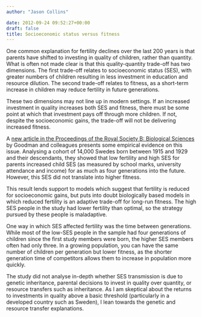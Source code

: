 ```yaml
---
author: "Jason Collins"

date: 2012-09-24 09:52:27+00:00
draft: false
title: Socioeconomic status versus fitness
---
```


One common explanation for fertility declines over the last 200 years is that parents have shifted to investing in quality of children, rather than quantity. What is often not made clear is that this quality-quantity trade-off has two dimensions. The first trade-off relates to socioeconomic status (SES), with greater numbers of children resulting in less investment in education and resource dilution. The second trade-off relates to fitness, as a short-term increase in children may reduce fertility in future generations.

These two dimensions may not line up in modern settings. If an increased investment in quality increases both SES and fitness, there must be some point at which that investment pays off through more children. If not, despite the socioeconomic gains, the trade-off will not be delivering increased fitness.

A [new article in the Proceedings of the Royal Society B: Biological Sciences](http://doi.org/10.1098/rspb.2012.1415) by Goodman and colleagues presents some empirical evidence on this issue. Analysing a cohort of 14,000 Swedes born between 1915 and 1929 and their descendants, they showed that low fertility and high SES for parents increased child SES (as measured by school marks, university attendance and income) for as much as four generations into the future. However, this SES did not translate into higher fitness.

This result lends support to models which suggest that fertility is reduced for socioeconomic gains, but puts into doubt biologically based models in which reduced fertility is an adaptive trade-off for long-run fitness. The high SES people in the study had lower fertility than optimal, so the strategy pursued by these people is maladaptive.

One way in which SES affected fertility was the time between generations. While most of the low-SES people in the sample had four generations of children since the first study members were born, the higher SES members often had only three. In a growing population, you can have the same number of children per generation but lower fitness, as the shorter generation time of competitors allows them to increase in population more quickly.

The study did not analyse in-depth whether SES transmission is due to genetic inheritance, parental decisions to invest in quality over quantity, or resource transfers such as inheritance. As I am skeptical about the returns to investments in quality above a basic threshold (particularly in a developed country such as Sweden), I lean towards the genetic and resource transfer explanations.
